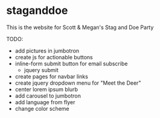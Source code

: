 # staganddoe
This is the website for Scott &amp; Megan's Stag and Doe Party

TODO:

- add pictures in jumbotron
- create js for actionable buttons
- inline-form submit button for email subscribe
  - jquery submit
- create pages for navbar links
- create jquery dropdown menu for "Meet the Deer"
- center lorem ipsum blurb
- add carousel to jumbotron
- add language from flyer
- change color scheme
